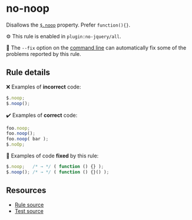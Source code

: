 # no-noop

Disallows the [`$.noop`](https://api.jquery.com/jQuery.noop/) property. Prefer `function(){}`.

⚙️ This rule is enabled in `plugin:no-jquery/all`.

🔧 The `--fix` option on the [command line](https://eslint.org/docs/user-guide/command-line-interface#fixing-problems) can automatically fix some of the problems reported by this rule.

## Rule details

❌ Examples of **incorrect** code:
```js
$.noop;
$.noop();
```

✔️ Examples of **correct** code:
```js
foo.noop;
foo.noop();
foo.noop( bar );
$.noOp;
```

🔧 Examples of code **fixed** by this rule:
```js
$.noop;   /* → */ ( function () {} );
$.noop(); /* → */ ( function () {}() );
```

## Resources

* [Rule source](/src/rules/no-noop.js)
* [Test source](/src/tests/no-noop.js)

